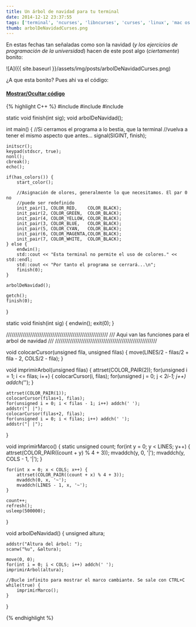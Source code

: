 ```yaml
---
title: Un árbol de navidad para tu terminal
date: 2014-12-12 23:37:55
tags: ['terminal', 'ncurses', 'libncurses', 'curses', 'linux', 'mac os x', 'navidad', 'arbol']
thumb: arbolDeNavidadCurses.png
---
```

En estas fechas tan señaladas como son la navidad (_y los ejercicios de programación de la universidad_) hacen de este post algo (_ciertamente_) bonito:

![A]({{ site.baseurl }}/assets/img/posts/arbolDeNavidadCurses.png)

¿A que esta bonito? Pues ahi va el código:

<div class="panel-group" id="accordion" role="tablist" aria-multiselectable="true">
    <div class="panel panel-default">
        <div class="panel-heading" role="tab" id="show">
            <h4 class="panel-title">
                <a data-toggle="collapse" class="collapsed" data-parent="#accordion" href="#code" aria-expanded="false" aria-controls="code">Mostrar/Ocultar código</a>
            </h4>
        </div>
        <div id="code" class="panel-collapse collapse" role="tabpanel" aria-labelledby="show">
            <div class="panel-body">
{% highlight C++ %}
#include <iostream>
#include <curses.h>
#include <signal.h>

static void finish(int sig);
void arbolDeNavidad();

int main() {
    //Si cerramos el programa a lo bestia, que la terminal
    //vuelva a tener el mismo aspecto que antes...
    signal(SIGINT, finish);

    initscr();
    keypad(stdscr, true);
    nonl();
    cbreak();
    echo();

    if(has_colors()) {
        start_color();

        //Asignación de olores, generalmente lo que necesitamos. El par 0 no
        //puede ser redefinido
        init_pair(1, COLOR_RED,    COLOR_BLACK);
        init_pair(2, COLOR_GREEN,  COLOR_BLACK);
        init_pair(4, COLOR_YELLOW, COLOR_BLACK);
        init_pair(3, COLOR_BLUE,   COLOR_BLACK);
        init_pair(5, COLOR_CYAN,   COLOR_BLACK);
        init_pair(6, COLOR_MAGENTA,COLOR_BLACK);
        init_pair(7, COLOR_WHITE,  COLOR_BLACK);
    } else {
        endwin();
        std::cout << "Esta terminal no permite el uso de colores." << std::endl;
        std::cout << "Por tanto el programa se cerrará...\n";
        finish(0);
    }

    arbolDeNavidad();

    getch();
    finish(0);
}

static void finish(int sig) {
    endwin();
    exit(0);
}

///////////////////////////////////////////////////////
/// Aqui van las funciones para el arbol de navidad ///
///////////////////////////////////////////////////////

void colocarCursor(unsigned fila, unsigned filas) {
    move(LINES/2 - filas/2 + fila - 2, COLS/2 - fila);
}

void imprimirArbol(unsigned filas) {
    attrset(COLOR_PAIR(2));
    for(unsigned i = 1; i <= filas; i++) {
        colocarCursor(i, filas);
        for(unsigned j = 0; j < 2*i-1; j++)
            addch('*');
    }

    attrset(COLOR_PAIR(1));
    colocarCursor(filas+1, filas);
    for(unsigned i = 0; i < filas - 1; i++) addch(' ');
    addstr("| |");
    colocarCursor(filas+2, filas);
    for(unsigned i = 0; i < filas; i++) addch(' ');
    addstr("| |");
}

void imprimirMarco() {
    static unsigned count;
    for(int y = 0; y < LINES; y++) {
        attrset(COLOR_PAIR((count + y) % 4 + 3));
        mvaddch(y, 0, '|');
        mvaddch(y, COLS - 1, '|');
    }

    for(int x = 0; x < COLS; x++) {
        attrset(COLOR_PAIR((count + x) % 4 + 3));
        mvaddch(0, x, '~');
        mvaddch(LINES - 1, x, '~');
    }

    count++;
    refresh();
    usleep(500000);
}

void arbolDeNavidad() {
    unsigned altura;

    addstr("Altura del árbol: ");
    scanw("%u", &altura);

    move(0, 0);
    for(int i = 0; i < COLS; i++) addch(' ');
    imprimirArbol(altura);

    //Bucle infinito para mostrar el marco cambiante. Se sale con CTRL+C
    while(true) {
        imprimirMarco();
    }
}

{% endhighlight %}
            </div>
        </div>
    </div>
</div>